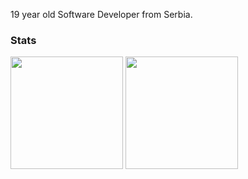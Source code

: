 19 year old Software Developer from Serbia.

### Stats
<div>
  <img height="180em" src="https://github-readme-stats.vercel.app/api?username=itspinger&count_private=true&show_icons=true&theme=dark&country_code=serbia" />
  <img height="180em" src="https://github-readme-stats.vercel.app/api/top-langs/?username=ITSPINGER&theme=dark&langs_count=12&count_private=true&layout=compact" />
</div>
